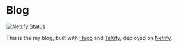 # Blog

[![Netlify Status](https://api.netlify.com/api/v1/badges/dfa4312c-e697-4a20-bd02-3ffcbe7bc654/deploy-status)](https://app.netlify.com/sites/serene-yonath-b44c3d/deploys)



This is the my blog, built with [Hugo](https://gohugo.io/) and [TeXify](https://github.com/queensferryme/hugo-theme-texify), deployed on [Netlify](https://www.netlify.com/).
